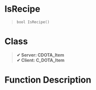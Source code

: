# IsRecipe
> `bool IsRecipe()`
# Class
> __✔ Server: CDOTA_Item__  
> __✔ Client: C_DOTA_Item__  
# Function Description

